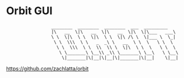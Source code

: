 # Orbit GUI

                     ________  ________  ________  ___  _________   
                     |\   __  \|\   __  \|\   __  \|\  \|\___   ___\ 
                     \ \  \|\  \ \  \|\  \ \  \|\ /\ \  \|___ \  \_| 
                      \ \  \\\  \ \   _  _\ \   __  \ \  \   \ \  \  
                       \ \  \\\  \ \  \\  \\ \  \|\  \ \  \   \ \  \ 
                        \ \_______\ \__\\ _\\ \_______\ \__\   \ \__\
                         \|_______|\|__|\|__|\|_______|\|__|    \|__|
                                                
                                                
                                                

https://github.com/zachlatta/orbit
